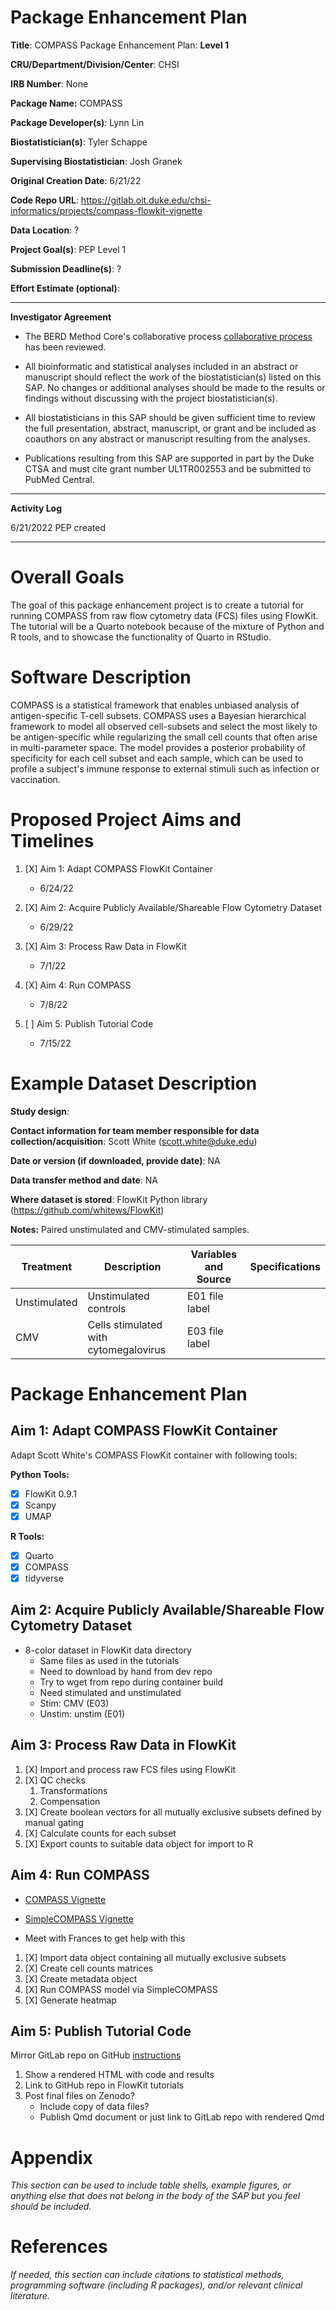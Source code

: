 # Package Enhancement Plan

**Title**: COMPASS Package Enhancement Plan: **Level 1**

**CRU/Department/Division/Center**: CHSI

**IRB Number**: None

**Package Name:** COMPASS

**Package Developer(s)**: Lynn Lin

**Biostatistician(s)**: Tyler Schappe

**Supervising Biostatistician**: Josh Granek

**Original Creation Date**: 6/21/22

**Code Repo URL**: https://gitlab.oit.duke.edu/chsi-informatics/projects/compass-flowkit-vignette

**Data Location**: ?

**Project Goal(s)**: PEP Level 1

**Submission Deadline(s)**: ?

**Effort Estimate (optional)**:

------------------------------------------------------------------------

**Investigator Agreement**

-   The BERD Method Core's collaborative process [collaborative process](https://biostat.duke.edu/sites/biostat.duke.edu/files/12%20phases%202.pdf) has been reviewed.

-   All bioinformatic and statistical analyses included in an abstract or manuscript should reflect the work of the biostatistician(s) listed on this SAP. No changes or additional analyses should be made to the results or findings without discussing with the project biostatistician(s).

-   All biostatisticians in this SAP should be given sufficient time to review the full presentation, abstract, manuscript, or grant and be included as coauthors on any abstract or manuscript resulting from the analyses.

-   Publications resulting from this SAP are supported in part by the Duke CTSA and must cite grant number UL1TR002553 and be submitted to PubMed Central.

------------------------------------------------------------------------

**Activity Log**

6/21/2022 PEP created

------------------------------------------------------------------------

# Overall Goals

The goal of this package enhancement project is to create a tutorial for running COMPASS from raw flow cytometry data (FCS) files using FlowKit. The tutorial will be a Quarto notebook because of the mixture of Python and R tools, and to showcase the functionality of Quarto in RStudio. 

# Software Description

COMPASS is a statistical framework that enables unbiased analysis of antigen-specific T-cell subsets. COMPASS uses a Bayesian hierarchical framework to model all observed cell-subsets and select the most likely to be antigen-specific while regularizing the small cell counts that often arise in multi-parameter space. The model provides a posterior probability of specificity for each cell subset and each sample, which can be used to profile a subject's immune response to external stimuli such as infection or vaccination.


# Proposed Project Aims and Timelines 

1. [X] Aim 1: Adapt COMPASS FlowKit Container
    - 6/24/22

1. [X] Aim 2: Acquire Publicly Available/Shareable Flow Cytometry Dataset
    - 6/29/22

2. [X] Aim 3: Process Raw Data in FlowKit
    - 7/1/22

3. [X] Aim 4: Run COMPASS
    - 7/8/22

4. [ ] Aim 5: Publish Tutorial Code
    - 7/15/22
 

# Example Dataset Description

**Study design**: 

**Contact information for team member responsible for data collection/acquisition**: Scott White (scott.white@duke.edu)

**Date or version (if downloaded, provide date)**: NA

**Data transfer method and date**: NA

**Where dataset is stored**: FlowKit Python library (https://github.com/whitews/FlowKit)

**Notes:** Paired unstimulated and CMV-stimulated samples. 

| Treatment   | Description                                | Variables and Source | Specifications|
|-------------|--------------------------------------------|----------------------|---------------|
|Unstimulated |Unstimulated controls                       |E01 file label        |               |
|CMV          |Cells stimulated with cytomegalovirus       |E03 file label        |               |


# Package Enhancement Plan

## Aim 1: Adapt COMPASS FlowKit Container

Adapt Scott White's COMPASS FlowKit container with following tools:

**Python Tools:**

- [X] FlowKit 0.9.1
- [X] Scanpy
- [X] UMAP

**R Tools:**

- [X] Quarto
- [X] COMPASS
- [X] tidyverse

## Aim 2: Acquire Publicly Available/Shareable Flow Cytometry Dataset

- 8-color dataset in FlowKit data directory
   + Same files as used in the tutorials
   + Need to download by hand from dev repo
   + Try to wget from repo during container build
   + Need stimulated and unstimulated
    - Stim: CMV (E03)
    - Unstim: unstim (E01)

## Aim 3: Process Raw Data in FlowKit

1. [X] Import and process raw FCS files using FlowKit
2. [X] QC checks
    1. Transformations
    2. Compensation
3. [X] Create boolean vectors for all mutually exclusive subsets defined by manual gating
4. [X] Calculate counts for each subset
5. [X] Export counts to suitable data object for import to R

## Aim 4: Run COMPASS


- [COMPASS Vignette](https://www.bioconductor.org/packages/devel/bioc/vignettes/COMPASS/inst/doc/COMPASS.html)
- [SimpleCOMPASS Vignette](https://www.bioconductor.org/packages/devel/bioc/vignettes/COMPASS/inst/doc/SimpleCOMPASS.pdf)

- Meet with Frances to get help with this

1. [X] Import data object containing all mutually exclusive subsets
2. [X] Create cell counts matrices
3. [X] Create metadata object
6. [X] Run COMPASS model via SimpleCOMPASS
7. [X] Generate heatmap

## Aim 5: Publish Tutorial Code

Mirror GitLab repo on GitHub [instructions](https://docs.gitlab.com/ee/user/project/repository/mirror/push.html#set-up-a-push-mirror-from-gitlab-to-github)

1. Show a rendered HTML with code and results
2. Link to GitHub repo in FlowKit tutorials
3. Post final files on Zenodo?
    - Include copy of data files?
    - Publish Qmd document or just link to GitLab repo with rendered Qmd

# Appendix

*This section can be used to include table shells, example figures, or anything else that does not belong in the body of the SAP but you feel should be included.*

# References

*If needed, this section can include citations to statistical methods, programming software (including R packages), and/or relevant clinical literature.*


